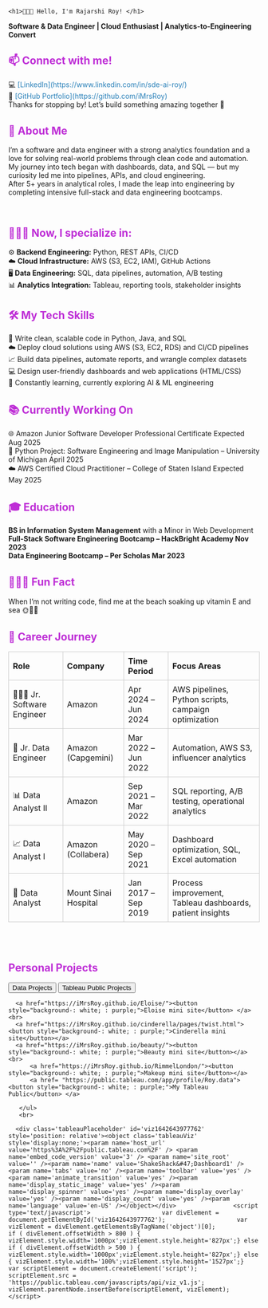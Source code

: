 
<html lang="en">
<head>
  <meta charset="UTF-8" />
  <meta name="viewport" content="width=device-width, initial-scale=1.0" />
  <title>Rajarshi Roy - Software & Data Engineer</title>
  <style>

    body {
      font-family: Arial, sans-serif;
      background-color: #fff;
      margin: 0;
      padding: 2rem;
      color : #fffff;
    }
    h1, h2, h3 {
    
      color: #be2ed6;
    }
    section {
      margin-bottom: 2rem;
    }
    ul {
      list-style-type: none;
      padding-left: 0;
    }
    .job-table {
      width: 100%;
      border-collapse: collapse;
    }
    .job-table th, .job-table td {
      border: 1px solid #ccc;
      padding: 0.5rem;
      text-align: left;
    }
    .highlight {
      color: #e67e22;
    }
    a {
      color: #2980b9;
      text-decoration: none;
    }
     .image-container {
            display: flex; /* Flexbox for side-by-side layout */
        }
        .image {
            width: 50%; /* Adjust width as needed */
            margin: 0 5px; /* Add spacing between images */
        }
  </style>
</head>
<body>
  
    <h1>👩🏻‍💻 Hello, I'm Rajarshi Roy! </h1>
  <ul><li><strong>Software & Data Engineer | Cloud Enthusiast | Analytics-to-Engineering Convert</strong></li></ul> 
  <section>
    <h2>📫 Connect with me!</h2>
   <ul> <li>💻 <a href="#">[LinkedIn](https://www.linkedin.com/in/sde-ai-roy/)</a></li>
    <li>💼 <a href="#">[GitHub Portfolio](https://github.com/iMrsRoy)</a></li>
    <li>Thanks for stopping by! Let’s build something amazing together 🚀</li></ul>
  </section>

  <section>
    <h2>🗽 About Me</h2>
    <ul><li>I’m a software and data engineer with a strong analytics foundation and a love for solving real-world problems through clean code and automation.</li>
<li> My journey into tech began with dashboards, data, and SQL — but my curiosity led me into pipelines, APIs, and cloud engineering.</li>
    <li>After 5+ years in analytical roles, I made the leap into engineering by completing intensive full-stack and data engineering bootcamps. </li></ul>

<br>
<h2>👩🏻‍🦱 Now, I specialize in:</h2>
    <ul>
      <li>⚙️ <strong>Backend Engineering:</strong> Python, REST APIs, CI/CD</li>
      <li>☁️ <strong>Cloud Infrastructure:</strong> AWS (S3, EC2, IAM), GitHub Actions</li>
      <li>🖥️ <strong>Data Engineering:</strong> SQL, data pipelines, automation, A/B testing</li>
      <li>📊 <strong>Analytics Integration:</strong> Tableau, reporting tools, stakeholder insights</li>
    </ul>
  </section>

  <section>
    <h2>🛠 My Tech Skills </h2>
    <ul>
      <li>🐍 Write clean, scalable code in Python, Java, and SQL</li>
      <li>☁️ Deploy cloud solutions using AWS (S3, EC2, RDS) and CI/CD pipelines</li>
      <li>📈 Build data pipelines, automate reports, and wrangle complex datasets</li>
      <li>💻 Design user-friendly dashboards and web applications (HTML/CSS)</li>
      <li>🧠 Constantly learning, currently exploring AI & ML engineering</li>
    </ul>
  </section>
   
  <section>
    <h2>📚 Currently Working On</h2>
    <ul>
      <li>🌐 Amazon Junior Software Developer Professional Certificate				Expected Aug 2025</li>
      <li>🧪 Python Project: Software Engineering and Image Manipulation – University of Michigan	     April 2025</li>
      <li>☁️ AWS Certified Cloud Practitioner – College of Staten Island 				Expected May 2025</li>
    </ul>
  </section>

  <section>
    <h2>🎓 Education</h2>
   <ul> <li><strong>BS in Information System Management</strong> with a Minor in Web Development</li>
    <li><strong>Full-Stack Software Engineering Bootcamp – HackBright Academy 				      Nov 2023 
</strong> </li> 
<li> <strong>Data Engineering Bootcamp – Per Scholas Mar 2023 </strong></li> </ul>
  </section>

  <section>
    <h2>🧜🏻‍♀️ Fun Fact</h2>
   <ul> <li>When I’m not writing code, find me at the beach soaking up vitamin E and sea 🌞🌊🐾 </li> </ul>
  </section>

  <section>
    <h2>💼 Career Journey</h2>
    <table class="job-table">
      <thead>
        <tr><th>Role</th><th>Company</th><th>Time Period</th><th>Focus Areas</th></tr>
      </thead>
      <tbody>
        <tr><td>👩🏻‍💻 Jr. Software Engineer</td><td>Amazon</td><td>Apr 2024 – Jun 2024</td><td>AWS pipelines, Python scripts, campaign optimization</td></tr>
        <tr><td>🧪 Jr. Data Engineer</td><td>Amazon (Capgemini)</td><td>Mar 2022 – Jun 2022</td><td>Automation, AWS S3, influencer analytics</td></tr>
        <tr><td>📊 Data Analyst II</td><td>Amazon</td><td>Sep 2021 – Mar 2022</td><td>SQL reporting, A/B testing, operational analytics</td></tr>
        <tr><td>📈 Data Analyst I</td><td>Amazon (Collabera)</td><td>May 2020 – Sep 2021</td><td>Dashboard optimization, SQL, Excel automation</td></tr>
        <tr><td>🏥 Data Analyst</td><td>Mount Sinai Hospital</td><td>Jan 2017 – Sep 2019</td><td>Process improvement, Tableau dashboards, patient insights</td></tr>
      </tbody>
    </table>
  </section>

</span>

 <section>
       <br>
        <h1 style=": purple;"> Personal Projects </h1>
          <ul>
<a href="https://drive.google.com/drive/folders/1vQgxAyfPSqJviDHfwT2hos3hs-yB9Jwq?usp=drive_link"><button style="background-: white; : purple;">Data  Projects</button></a>
          <a href="https://public.tableau.com/app/profile/roy.data"><button style="background-: white; : purple;">Tableau Public Projects</button></a>
       
      <a href="https://iMrsRoy.github.io/Eloise/"><button style="background-: white; : purple;">Eloise mini site</button> </a>
    <br>
      <a href="https://iMrsRoy.github.io/cinderella/pages/twist.html"><button style="background-: white; : purple;">Cinderella mini site</button></a> 
      <a href="https://iMrsRoy.github.io/beauty/"><button style="background-: white; : purple;">Beauty mini site</button></a>
    <br>
          <a href="https://iMrsRoy.github.io/RimmelLondon/"><button style="background-: white; : purple;">Makeup mini site</button></a>
          <a href= "https://public.tableau.com/app/profile/Roy.data"><button style="background-: white; : purple;">My Tableau Public</button> </a>
    
       </ul>
       <br>
       
      <div class='tableauPlaceholder' id='viz1642643977762' style='position: relative'><object class='tableauViz'  style='display:none;'><param name='host_url' value='https%3A%2F%2Fpublic.tableau.com%2F' /> <param name='embed_code_version' value='3' /> <param name='site_root' value='' /><param name='name' value='ShakeShack&#47;Dashboard1' /><param name='tabs' value='no' /><param name='toolbar' value='yes' /><param name='animate_transition' value='yes' /><param name='display_static_image' value='yes' /><param name='display_spinner' value='yes' /><param name='display_overlay' value='yes' /><param name='display_count' value='yes' /><param name='language' value='en-US' /></object></div>                <script type='text/javascript'>                    var divElement = document.getElementById('viz1642643977762');                    var vizElement = divElement.getElementsByTagName('object')[0];                    if ( divElement.offsetWidth > 800 ) { vizElement.style.width='1000px';vizElement.style.height='827px';} else if ( divElement.offsetWidth > 500 ) { vizElement.style.width='1000px';vizElement.style.height='827px';} else { vizElement.style.width='100%';vizElement.style.height='1527px';}                     var scriptElement = document.createElement('script');                    scriptElement.src = 'https://public.tableau.com/javascripts/api/viz_v1.js';                    vizElement.parentNode.insertBefore(scriptElement, vizElement);                </script>  
          
       
</section>
</body>
</html>   
       <!--    comments 
  <center> 
      <iframe src=""></iframe>
       
<br> 
   <h1 style=": purple;">Tableau Projects<h1>
      <div class='tableauPlaceholder' id='viz1642643977762' style='position: relative'><object class='tableauViz'  style='display:none;'><param name='host_url' value='https%3A%2F%2Fpublic.tableau.com%2F' /> <param name='embed_code_version' value='3' /> <param name='site_root' value='' /><param name='name' value='ShakeShack&#47;Dashboard1' /><param name='tabs' value='no' /><param name='toolbar' value='yes' /><param name='animate_transition' value='yes' /><param name='display_static_image' value='yes' /><param name='display_spinner' value='yes' /><param name='display_overlay' value='yes' /><param name='display_count' value='yes' /><param name='language' value='en-US' /></object></div>                <script type='text/javascript'>                    var divElement = document.getElementById('viz1642643977762');                    var vizElement = divElement.getElementsByTagName('object')[0];                    if ( divElement.offsetWidth > 800 ) { vizElement.style.width='1000px';vizElement.style.height='827px';} else if ( divElement.offsetWidth > 500 ) { vizElement.style.width='1000px';vizElement.style.height='827px';} else { vizElement.style.width='100%';vizElement.style.height='1527px';}                     var scriptElement = document.createElement('script');                    scriptElement.src = 'https://public.tableau.com/javascripts/api/viz_v1.js';                    vizElement.parentNode.insertBefore(scriptElement, vizElement);                </script>     
  <br>



 
    <br>
        
        
   

     
  
  <br>
    

  <center> 
    

    <br>
    
    <br>  -->  
 
  <br>

